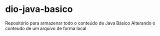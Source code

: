 # dio-java-basico
Repositório para armazenar todo o conteúdo de Java Básico
Alterando o conteudo de um arquivo de forma local